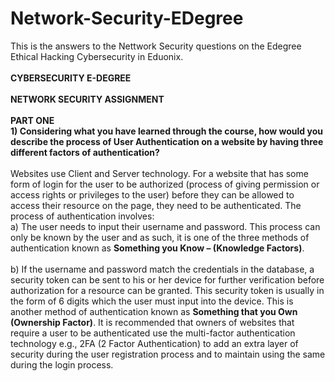 # Network-Security-EDegree
This is the answers to the Nettwork Security questions on the Edegree Ethical Hacking Cybersecurity in Eduonix.<br><br>
<b>CYBERSECURITY E-DEGREE</b><br><br>
<b>NETWORK SECURITY ASSIGNMENT</b><br><br>
<b>PART ONE</b><br>
<b>1) Considering what you have learned through the course, how would you describe the process of User Authentication on a website by having three different factors of authentication?</b><br><br>
Websites use Client and Server technology. For a website that has some form of login for the user to be authorized (process of giving permission or access rights or privileges to the user) before they can be allowed to access their resource on the page, they need to be authenticated.
The process of authentication involves:<br>
a) The user needs to input their username and password. This process can only be known by the user and as such, it is one of the three methods of authentication known as <b>Something you Know – (Knowledge Factors)</b>.<br><br>
b) If the username and password match the credentials in the database, a security token can be sent to his or her device for further verification before authorization for a resource can be granted. This security token is usually in the form of 6 digits which the user must input into the device. This is another method of authentication known as <b>Something that you Own (Ownership Factor)</b>. It is recommended that owners of websites that require a user to be authenticated use the multi-factor authentication technology e.g., 2FA (2 Factor Authentication) to add an extra layer of security during the user registration process and to maintain using the same during the login process.
